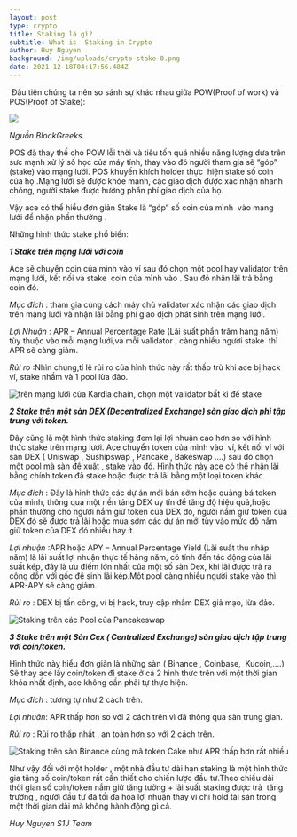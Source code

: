 ```yaml
---
layout: post
type: crypto
title: Staking là gì?
subtitle: What is  Staking in Crypto
author: Huy Nguyen
background: /img/uploads/crypto-stake-0.png
date: 2021-12-18T04:17:56.484Z
---
```

<!--StartFragment-->

 Đầu tiên chúng ta nên so sánh sự khác nhau giữa POW(Proof of work) và POS(Proof of Stake):

![](/img/uploads/crypto-stake-1.png)

*Nguồn BlockGreeks.*

POS đã thay thế cho POW lỗi thời và tiêu tốn quá nhiều năng lượng dựa trên sưc mạnh xử lý số học của máy tính, thay vào đó người tham gia sẽ “góp” (stake) vào mạng lưới. POS khuyến khích holder thực  hiện stake số coin của họ .Mạng lưới sẽ được khỏe mạnh, các giao dịch được xác nhận nhanh chóng, người stake được hưởng phần phí giao dịch của họ.

Vậy ace có thể hiểu đơn giản Stake là “góp” số coin của mình  vào mạng lưới để nhận phần thưởng .

Những hình thức stake phổ biến:

***1 Stake trên mạng lưới với coin***

Ace sẽ chuyển coin của mình vào ví sau đó chọn một pool hay validator trên mạng lưới, kết nối và stake  coin của mình vào . Sau đó nhận lãi trả bằng coin đó.

*Mục đích* : tham gia cùng cách máy chủ validator xác nhận các giao dịch trên mạng lưới và nhận lãi bằng phí giao dịch phát sinh trên mạng lưới.

*Lợi Nhuận* : APR – Annual Percentage Rate (Lãi suất phần trăm hàng năm) tùy thuộc vào mỗi mạng lưới,và mỗi validator , càng nhiều người stake  thì APR sẽ càng giảm. 

*Rủi ro* :Nhìn chung,tỉ lệ rủi ro của hình thức này rất thấp trừ khi ace bị hack ví, stake nhầm và 1 pool lừa đảo.

![trên mạng lưới  của Kardia chain, chọn một validator bất kì để stake](/img/uploads/crypto-stake-2.png)

***2 Stake trên một sàn DEX (Decentralized Exchange) sàn giao dịch phi tập trung với token.***

Đây cũng là một hình thức staking đem lại lợi nhuận cao hơn so với hình thức stake trên mạng lưới. Ace chuyển token của mình vào  ví, kết nối ví với sàn DEX ( Uniswap , Sushipswap , Pancake , Bakeswap ….) sau đó chọn một pool mà sàn đề xuất , stake vào đó. Hình thức này ace có thể nhận lãi bằng chính token đã stake hoặc được trả lãi bằng một loại token khác.

*Mục đích* : Đây là hình thức các dự án mới bán sớm hoặc quảng bá token của mình, thông qua một nền tảng DEX uy tín để tăng độ hiệu quả,hoặc phần thưởng cho người nắm giữ token của DEX đó, người nắm giữ token của DEX đó sẽ được trả lãi hoặc mua sớm các dự án mới tùy vào mức độ nắm giữ token của DEX đó nhiều hay ít.

*Lợi nhuận* :APR hoặc APY – Annual Percentage Yield (Lãi suất thu nhập năm) là lãi suất lợi nhuận thực tế hàng năm, có tính đến tác động của lãi suất kép, đây là ưu điểm lớn nhất của một số sàn Dex, khi lãi được trả ra cộng dồn với gốc để sinh lãi kép.Một pool càng nhiều người stake vào thì APR-APY sẽ càng giảm.

*Rủi ro* : DEX bị tấn công, ví bị hack, truy cập nhầm DEX giả mạo, lừa đảo.

![Staking trên các Pool của Pancakeswap](/img/uploads/crypto-stake-3.png)

***3 Stake trên một Sàn Cex ( Centralized Exchange) sàn giao dịch tập trung với coin/token.***

Hình thức này hiểu đơn giản là những sàn ( Binance , Coinbase,  Kucoin,....) Sẽ thay ace lấy coin/token đi stake ở cả 2 hình thức trên với một thời gian khóa nhất định, ace không cần phải tự thực hiện.

*Mục đích* : tương tự như 2 cách trên.

*Lợi nhuân*: APR thấp hơn so với 2 cách trên vì đã thông qua sàn trung gian.

*Rủi ro* : Rủi ro thấp nhất , an  toàn hơn so với 2 cách trên.

![Staking trên sàn Binance cùng mã token Cake như APR thấp hơn rất nhiều](/img/uploads/crypto-stake-4.png)

Như vậy đối với một holder , một nhà đầu tư dài hạn staking là một hình thức gia tăng số coin/token rất cần thiết cho chiến lược đầu tư.Theo chiều dài thời gian số coin/token nắm giữ tăng tưởng + lãi suất staking được trả  tăng trưởng , người đầu tư đã tối đa hóa lợi nhuận thay vì chỉ hold tài sản trong một thời gian dài mà không hành động gì cả.

*Huy Nguyen S1J Team*

<!--EndFragment-->